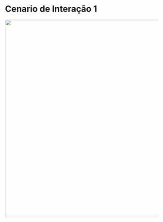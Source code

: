 # Cenario de Interação 1

<img src="https://github.com/user-attachments/assets/aa9c483a-df41-424b-806a-986a80127966" width="650">

